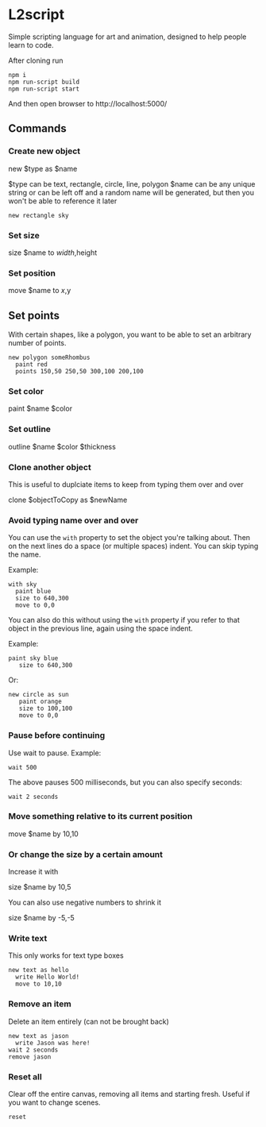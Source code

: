 # L2script
Simple scripting language for art and animation, designed to help people learn to code.

After cloning run

```
npm i
npm run-script build
npm run-script start
```

And then open browser to http://localhost:5000/

## Commands 

### Create new object 

new $type as $name

$type can be text, rectangle, circle, line, polygon
$name can be any unique string or can be left off and a random name will be generated, but then you won't be able to reference it later

```
new rectangle sky
```

### Set size 

size $name to $width,$height

### Set position 

move $name to $x,$y

## Set points

With certain shapes, like a polygon, you want to be able to set an arbitrary number of points.

```
new polygon someRhombus
  paint red
  points 150,50 250,50 300,100 200,100
```

### Set color 

paint $name $color

### Set outline 

outline $name $color $thickness

### Clone another object

This is useful to duplciate items to keep from typing them over and over

clone $objectToCopy as $newName

### Avoid typing name over and over 

You can use the `with` property to set the object you're talking about. Then on the next lines do a space (or multiple spaces) indent. You can skip typing the name.

Example:

```
with sky
  paint blue
  size to 640,300
  move to 0,0
```

You can also do this without using the `with` property if you refer to that object in the previous line, again using the space indent.

Example:

```
paint sky blue
   size to 640,300
```

Or:

```
new circle as sun
   paint orange
   size to 100,100
   move to 0,0
```

### Pause before continuing 
 
Use wait to pause. Example:

```
wait 500
```

The above pauses 500 milliseconds, but you can also specify seconds:

```
wait 2 seconds
```

### Move something relative to its current position

move $name by 10,10

### Or change the size by a certain amount 

Increase it with

size $name by 10,5

You can also use negative numbers to shrink it

size $name by -5,-5

### Write text

This only works for text type boxes

```
new text as hello
  write Hello World!
  move to 10,10
```

### Remove an item

Delete an item entirely (can not be brought back)

```
new text as jason
  write Jason was here!
wait 2 seconds
remove jason
```

### Reset all

Clear off the entire canvas, removing all items and starting fresh. Useful if you want to change scenes.
 
 ```
 reset
 ```
 
